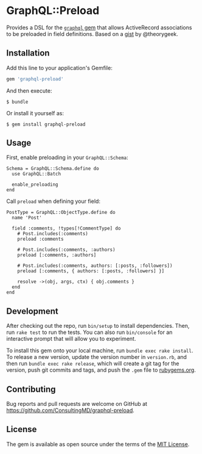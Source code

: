 # GraphQL::Preload

Provides a DSL for the [`graphql` gem](https://github.com/rmosolgo/graphql-ruby) that allows ActiveRecord associations to be preloaded in field definitions. Based on a [gist](https://gist.github.com/theorygeek/a1a59a2bf9c59e4b3706ac68d12c8434) by @theorygeek.

## Installation

Add this line to your application's Gemfile:

```ruby
gem 'graphql-preload'
```

And then execute:

    $ bundle

Or install it yourself as:

    $ gem install graphql-preload

## Usage

First, enable preloading in your `GraphQL::Schema`:

    Schema = GraphQL::Schema.define do
      use GraphQL::Batch

      enable_preloading
    end

Call `preload` when defining your field:

    PostType = GraphQL::ObjectType.define do
      name 'Post'

      field :comments, !types[!CommentType] do
        # Post.includes(:comments)
        preload :comments

        # Post.includes(:comments, :authors)
        preload [:comments, :authors]

        # Post.includes(:comments, authors: [:posts, :followers])
        preload [:comments, { authors: [:posts, :followers] }]

        resolve ->(obj, args, ctx) { obj.comments }
      end
    end

## Development

After checking out the repo, run `bin/setup` to install dependencies. Then, run `rake test` to run the tests. You can also run `bin/console` for an interactive prompt that will allow you to experiment.

To install this gem onto your local machine, run `bundle exec rake install`. To release a new version, update the version number in `version.rb`, and then run `bundle exec rake release`, which will create a git tag for the version, push git commits and tags, and push the `.gem` file to [rubygems.org](https://rubygems.org).

## Contributing

Bug reports and pull requests are welcome on GitHub at https://github.com/ConsultingMD/graphql-preload.

## License

The gem is available as open source under the terms of the [MIT License](http://opensource.org/licenses/MIT).
